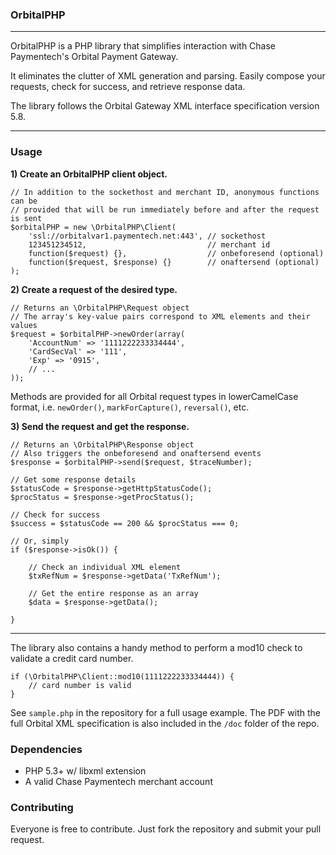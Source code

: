 ### OrbitalPHP
---
OrbitalPHP is a PHP library that simplifies interaction with Chase Paymentech's Orbital Payment Gateway.

It eliminates the clutter of XML generation and parsing.  Easily compose your requests, check for success, and retrieve response data.

The library follows the Orbital Gateway XML interface specification version 5.8.

---
### Usage
**1) Create an OrbitalPHP client object.**

    // In addition to the sockethost and merchant ID, anonymous functions can be
    // provided that will be run immediately before and after the request is sent
    $orbitalPHP = new \OrbitalPHP\Client(
        'ssl://orbitalvar1.paymentech.net:443', // sockethost
        123451234512,                           // merchant id
        function($request) {},                  // onbeforesend (optional)
        function($request, $response) {}        // onaftersend (optional)
    );

**2) Create a request of the desired type.**  

    // Returns an \OrbitalPHP\Request object
    // The array's key-value pairs correspond to XML elements and their values
    $request = $orbitalPHP->newOrder(array(
        'AccountNum' => '1111222233334444',
        'CardSecVal' => '111',
        'Exp' => '0915',
        // ...
    ));

Methods are provided for all Orbital request types in lowerCamelCase format, i.e. `newOrder()`, `markForCapture()`, `reversal()`, etc.

**3) Send the request and get the response.**

    // Returns an \OrbitalPHP\Response object
    // Also triggers the onbeforesend and onaftersend events
    $response = $orbitalPHP->send($request, $traceNumber);

    // Get some response details
    $statusCode = $response->getHttpStatusCode();
    $procStatus = $response->getProcStatus();

    // Check for success
    $success = $statusCode == 200 && $procStatus === 0;

    // Or, simply
    if ($response->isOk()) {

        // Check an individual XML element
        $txRefNum = $response->getData('TxRefNum');

        // Get the entire response as an array
        $data = $response->getData();

    }
---

The library also contains a handy method to perform a mod10 check to validate a credit card number.

    if (\OrbitalPHP\Client::mod10(1111222233334444)) {
        // card number is valid
    }

See `sample.php` in the repository for a full usage example.  The PDF with the full Orbital XML specification is also included in the `/doc` folder of the repo. 

### Dependencies
 * PHP 5.3+ w/ libxml extension
 * A valid Chase Paymentech merchant account

### Contributing
Everyone is free to contribute. Just fork the repository and submit your pull request.